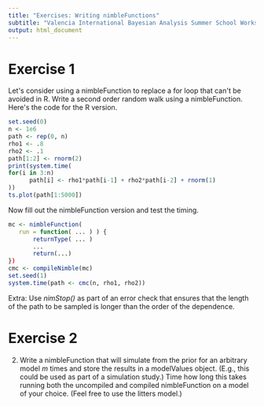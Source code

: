 ```yaml
---
title: "Exercises: Writing nimbleFunctions"
subtitle: "Valencia International Bayesian Analysis Summer School Workshop"
output: html_document
---
```


# Exercise 1


Let's consider using a nimbleFunction to replace a for loop that can't be avoided in R. Write a second order random walk using a nimbleFunction. Here's the code for the R version. 


```r
set.seed(0)
n <- 1e6
path <- rep(0, n)
rho1 <- .8
rho2 <- .1
path[1:2] <- rnorm(2)
print(system.time(
for(i in 3:n)
      path[i] <- rho1*path[i-1] + rho2*path[i-2] + rnorm(1)
))
ts.plot(path[1:5000])
```

Now fill out the nimbleFunction version and test the timing.


```r
mc <- nimbleFunction(
   run = function( ... ) ) {
       returnType( ... )
       ...
       return(...)
})
cmc <- compileNimble(mc)
set.seed(1)
system.time(path <- cmc(n, rho1, rho2))
```

Extra:  Use *nimStop()* as part of an error check that ensures that the length of the path to be sampled is longer than the order of the dependence. 

# Exercise 2

2) Write a nimbleFunction that will simulate from the prior for an arbitrary model $m$ times and store the results in a modelValues object. (E.g., this could be used as part of a simulation study.) Time how long this takes running both the uncompiled and compiled nimbleFunction on a model of your choice. (Feel free to use the litters model.)
